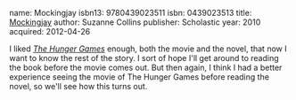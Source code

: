 name: Mockingjay
isbn13: 9780439023511
isbn: 0439023513
title: [Mockingjay](http://amzn.com/0439023513)
author: Suzanne Collins
publisher: Scholastic
year: 2010
acquired: 2012-04-26

I liked _[The Hunger Games](Books.html#The_Hunger_Games)_ enough, both the
movie and the novel, that now I want to know the rest of the story.  I sort of
hope I'll get around to reading the book before the movie comes out.  But then
again, I think I had a better experience seeing the movie of The Hunger Games
before reading the novel, so we'll see how this turns out.
